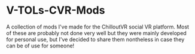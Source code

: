 # V-TOLs-CVR-Mods
A collection of mods I've made for the ChilloutVR social VR platform. Most of these are probably not done very well but they were mainly developed for personal use, but I've decided to share them nontheless in case they can be of use for someone!

